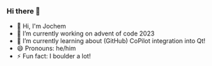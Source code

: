 ### Hi there 👋

<!--
**JAGdeRoos/JAGdeRoos** is a ✨ _special_ ✨ repository because its `README.md` (this file) appears on your GitHub profile.

Here are some ideas to get you started:

- 👯 I’m looking to collaborate on ...
- 🤔 I’m looking for help with ...
- 💬 Ask me about ...
- 📫 How to reach me: ...
-->
- 👋 Hi, I'm Jochem
- 🔭 I’m currently working on advent of code 2023
- 🌱 I’m currently learning about (GitHub) CoPilot integration into Qt!
- 😄 Pronouns: he/him
- ⚡ Fun fact: I boulder a lot!
